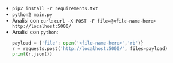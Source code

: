 - `pip2 install -r requirements.txt`
- `python2 main.py`
- Analisi con `curl`: `curl -X POST -F file=@<file-name-here> http://localhost:5000/`
- Analisi con `python`:
  ```python
  payload = {'file': open('<file-name-here>','rb')}
  r = requests.post('http://localhost:5000/', files=payload)
  print(r.json())
  ```
